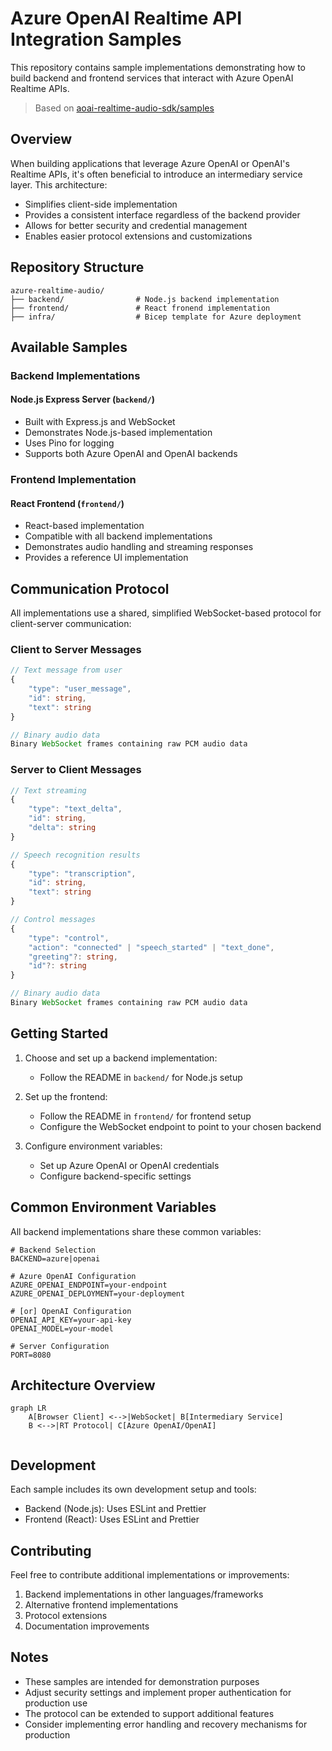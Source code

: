 # Azure OpenAI Realtime API Integration Samples

This repository contains sample implementations demonstrating how to build backend and frontend services that interact with Azure OpenAI Realtime APIs. 

> Based on [aoai-realtime-audio-sdk/samples](https://github.com/Azure-Samples/aoai-realtime-audio-sdk/tree/main/samples/middle-tier)

## Overview

When building applications that leverage Azure OpenAI or OpenAI's Realtime APIs, it's often beneficial to introduce an intermediary service layer. This architecture:

- Simplifies client-side implementation
- Provides a consistent interface regardless of the backend provider
- Allows for better security and credential management
- Enables easier protocol extensions and customizations

## Repository Structure

```
azure-realtime-audio/
├── backend/                # Node.js backend implementation
├── frontend/               # React fronend implementation
├── infra/                  # Bicep template for Azure deployment

```

## Available Samples

### Backend Implementations

#### Node.js Express Server (`backend/`)
- Built with Express.js and WebSocket
- Demonstrates Node.js-based implementation
- Uses Pino for logging
- Supports both Azure OpenAI and OpenAI backends

### Frontend Implementation

#### React Frontend (`frontend/`)
- React-based implementation
- Compatible with all backend implementations
- Demonstrates audio handling and streaming responses
- Provides a reference UI implementation

## Communication Protocol

All implementations use a shared, simplified WebSocket-based protocol for client-server communication:

### Client to Server Messages

```typescript
// Text message from user
{
    "type": "user_message",
    "id": string,
    "text": string
}

// Binary audio data
Binary WebSocket frames containing raw PCM audio data
```

### Server to Client Messages

```typescript
// Text streaming
{
    "type": "text_delta",
    "id": string,
    "delta": string
}

// Speech recognition results
{
    "type": "transcription",
    "id": string,
    "text": string
}

// Control messages
{
    "type": "control",
    "action": "connected" | "speech_started" | "text_done",
    "greeting"?: string,
    "id"?: string
}

// Binary audio data
Binary WebSocket frames containing raw PCM audio data
```

## Getting Started

1. Choose and set up a backend implementation:
   - Follow the README in `backend/` for Node.js setup

2. Set up the frontend:
   - Follow the README in `frontend/` for frontend setup
   - Configure the WebSocket endpoint to point to your chosen backend

3. Configure environment variables:
   - Set up Azure OpenAI or OpenAI credentials
   - Configure backend-specific settings

## Common Environment Variables

All backend implementations share these common variables:

```env
# Backend Selection
BACKEND=azure|openai

# Azure OpenAI Configuration
AZURE_OPENAI_ENDPOINT=your-endpoint
AZURE_OPENAI_DEPLOYMENT=your-deployment

# [or] OpenAI Configuration
OPENAI_API_KEY=your-api-key
OPENAI_MODEL=your-model

# Server Configuration
PORT=8080
```

## Architecture Overview

```mermaid
graph LR
    A[Browser Client] <-->|WebSocket| B[Intermediary Service]
    B <-->|RT Protocol| C[Azure OpenAI/OpenAI]


```

## Development

Each sample includes its own development setup and tools:

- Backend (Node.js): Uses ESLint and Prettier
- Frontend (React): Uses ESLint and Prettier

## Contributing

Feel free to contribute additional implementations or improvements:

1. Backend implementations in other languages/frameworks
2. Alternative frontend implementations
3. Protocol extensions
4. Documentation improvements

## Notes

- These samples are intended for demonstration purposes
- Adjust security settings and implement proper authentication for production use
- The protocol can be extended to support additional features
- Consider implementing error handling and recovery mechanisms for production
